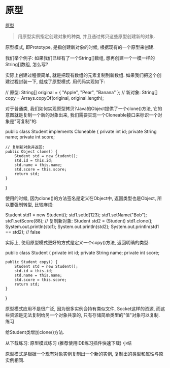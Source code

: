 # 原型

[原型](https://www.liaoxuefeng.com/wiki/1252599548343744/1281319195639841)

>用原型实例指定创建对象的种类, 并且通过拷贝这些原型创建新的对象.

原型模式, 即Prototype, 是指创建新对象的时候, 根据现有的一个原型来创建.

我们举个例子: 如果我们已经有了一个String[]数组, 想再创建一个一模一样的String[]数组, 怎么写?

实际上创建过程很简单, 就是把现有数组的元素复制到新数组. 如果我们把这个创建过程封装一下, 就成了原型模式. 用代码实现如下:

// 原型:
String[] original = { "Apple", "Pear", "Banana" };
// 新对象:
String[] copy = Arrays.copyOf(original, original.length);

对于普通类, 我们如何实现原型拷贝?Java的Object提供了一个clone()方法, 它的意图就是复制一个新的对象出来, 我们需要实现一个Cloneable接口来标识一个对象是"可复制"的:

public class Student implements Cloneable {
    private int id;
    private String name;
    private int score;

    // 复制新对象并返回:
    public Object clone() {
        Student std = new Student();
        std.id = this.id;
        std.name = this.name;
        std.score = this.score;
        return std;
    }
}

使用的时候, 因为clone()的方法签名是定义在Object中, 返回类型也是Object, 所以要强制转型, 比较麻烦:

Student std1 = new Student();
std1.setId(123);
std1.setName("Bob");
std1.setScore(88);
// 复制新对象:
Student std2 = (Student) std1.clone();
System.out.println(std1);
System.out.println(std2);
System.out.println(std1 == std2); // false

实际上, 使用原型模式更好的方式是定义一个copy()方法, 返回明确的类型:

public class Student {
    private int id;
    private String name;
    private int score;

    public Student copy() {
        Student std = new Student();
        std.id = this.id;
        std.name = this.name;
        std.score = this.score;
        return std;
    }
}

原型模式应用不是很广泛, 因为很多实例会持有类似文件, Socket这样的资源, 而这些资源是无法复制给另一个对象共享的, 只有存储简单类型的"值"对象可以复制.
练习

给Student类增加clone()方法.

从下载练习: 原型模式练习 (推荐使用IDE练习插件快速下载)
小结

原型模式是根据一个现有对象实例复制出一个新的实例, 复制出的类型和属性与原实例相同.
